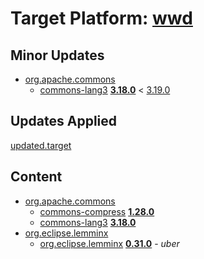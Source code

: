 # Target Platform: [wwd](https://raw.githubusercontent.com/eclipse/wildwebdeveloper/master/target-platform/target-platform.target)

## Minor Updates
 - [org.apache.commons](https://repo.maven.apache.org/maven2/org/apache/commons/)
    - [commons-lang3](https://repo.maven.apache.org/maven2/org/apache/commons/commons-lang3/) **[3.18.0](https://repo.maven.apache.org/maven2/org/apache/commons/commons-lang3/3.18.0)** < [3.19.0](https://repo.maven.apache.org/maven2/org/apache/commons/commons-lang3/3.19.0/)

## Updates Applied
[updated.target](updated.target)

## Content
 - [org.apache.commons](https://repo.maven.apache.org/maven2/org/apache/commons/)
    - [commons-compress](https://repo.maven.apache.org/maven2/org/apache/commons/commons-compress/) **[1.28.0](https://repo.maven.apache.org/maven2/org/apache/commons/commons-compress/1.28.0)**
    - [commons-lang3](https://repo.maven.apache.org/maven2/org/apache/commons/commons-lang3/) **[3.18.0](https://repo.maven.apache.org/maven2/org/apache/commons/commons-lang3/3.18.0)**
 - [org.eclipse.lemminx](https://repo.eclipse.org/content/repositories/lemminx-releases/org/eclipse/lemminx/)
    - [org.eclipse.lemminx](https://repo.eclipse.org/content/repositories/lemminx-releases/org/eclipse/lemminx/org.eclipse.lemminx/) **[0.31.0](https://repo.eclipse.org/content/repositories/lemminx-releases/org/eclipse/lemminx/org.eclipse.lemminx/0.31.0)** - *uber*
